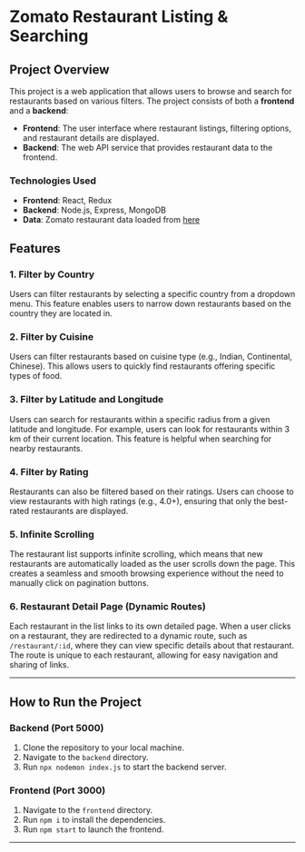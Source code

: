 # Zomato Restaurant Listing & Searching

## Project Overview

This project is a web application that allows users to browse and search for restaurants based on various filters. The project consists of both a **frontend** and a **backend**:

- **Frontend**: The user interface where restaurant listings, filtering options, and restaurant details are displayed.
- **Backend**: The web API service that provides restaurant data to the frontend.

### Technologies Used

- **Frontend**: React, Redux
- **Backend**: Node.js, Express, MongoDB
- **Data**: Zomato restaurant data loaded from [here](https://www.kaggle.com/datasets/shrutimehta/zomato-restaurants-data)

## Features

### 1. Filter by Country

Users can filter restaurants by selecting a specific country from a dropdown menu. This feature enables users to narrow down restaurants based on the country they are located in.

### 2. Filter by Cuisine

Users can filter restaurants based on cuisine type (e.g., Indian, Continental, Chinese). This allows users to quickly find restaurants offering specific types of food.

### 3. Filter by Latitude and Longitude

Users can search for restaurants within a specific radius from a given latitude and longitude. For example, users can look for restaurants within 3 km of their current location. This feature is helpful when searching for nearby restaurants.

### 4. Filter by Rating

Restaurants can also be filtered based on their ratings. Users can choose to view restaurants with high ratings (e.g., 4.0+), ensuring that only the best-rated restaurants are displayed.

### 5. Infinite Scrolling

The restaurant list supports infinite scrolling, which means that new restaurants are automatically loaded as the user scrolls down the page. This creates a seamless and smooth browsing experience without the need to manually click on pagination buttons.

### 6. Restaurant Detail Page (Dynamic Routes)

Each restaurant in the list links to its own detailed page. When a user clicks on a restaurant, they are redirected to a dynamic route, such as `/restaurant/:id`, where they can view specific details about that restaurant. The route is unique to each restaurant, allowing for easy navigation and sharing of links.

---

## How to Run the Project

### Backend (Port 5000)

1. Clone the repository to your local machine.
2. Navigate to the `backend` directory.
3. Run `npx nodemon index.js` to start the backend server.

### Frontend (Port 3000)

1. Navigate to the `frontend` directory.
2. Run `npm i` to install the dependencies.
3. Run `npm start` to launch the frontend.

---
